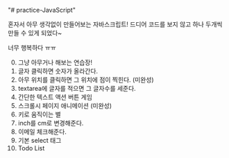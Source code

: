 "# practice-JavaScript"

혼자서 아무 생각없이 만들어보는 자바스크립트!
드디어 코드를 보지 않고 하나 두개씩 만들 수 있게 되었다~

너무 행복하다 ㅠㅠ

0. 그냥 아무거나 해보는 연습장!
1. 글자 클릭하면 숫자가 올라간다.
2. 아무 위치를 클릭하면 그 위치에 점이 찍힌다. (미완성)
3. textarea에 글자를 적으면 그 글자수를 세준다.
4. 간단한 텍스트 액션 버튼 게임
5. 스크롤시 페이지 애니메이션 (미완성)
6. 키로 움직이는 별
7. inch를 cm로 변경해준다.
8. 이메일 체크해준다.
9. 기본 select 태그
10. Todo List
